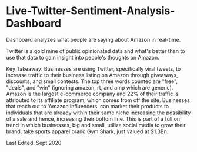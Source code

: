 # Live-Twitter-Sentiment-Analysis-Dashboard
Dashboard analyzes what people are saying about Amazon in real-time.

Twitter is a gold mine of public opinionated data and what's better than to use that data to gain insight into people's thoughts on Amazon.
 



Key Takeaway: Businesses are using Twitter, specifically viral tweets, to increase traffic to their business listing on Amazon through giveaways, discounts, and small contests. The top three words counted are "free", "deals", and "win" (ignoring amazon, rt, and amp which are generic). Amazon is the largest e-commerce company and 22% of their traffic is attributed to its affiliate program, which comes from off the site. Businesses that reach out to 'Amazon influencers' can market their products to individuals that are already within their same niche increasing the possibility of a sale and hence, increasing their bottom line. This is part of a full on trend in which businesses, big and small, utilize social media to grow their brand, take sports apparel brand Gym Shark, just valued at $1.3Bn.

Last Edited: Sept 2020
